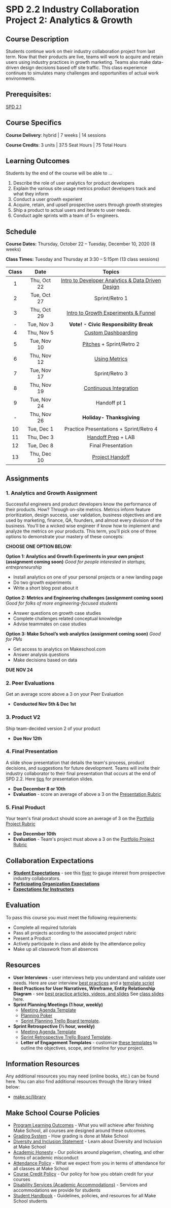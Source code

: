 # SPD 2.2 Industry Collaboration Project 2: Analytics & Growth

## Course Description

Students continue work on their industry collaboration project from last term. Now that their products are live, teams will work to acquire and retain users using industry practices in growth marketing. Teams also make data-driven design decisions based off site traffic. This class experience continues to simulates many challenges and opportunities of actual work environments.

## Prerequisites:

[SPD 2.1](https://github.com/Make-School-Courses/SPD-2.1-Industry-Collaboration-Project)

## Course Specifics

**Course Delivery**: hybrid | 7 weeks | 14 sessions

**Course Credits**: 3 units | 37.5 Seat Hours | 75 Total Hours

## Learning Outcomes

Students by the end of the course will be able to ...
1. Describe the role of user analytics for product developers
1. Explain the various site usage metrics product developers track and what they inform
1. Conduct a user growth experient
1. Acquire, retain, and upsell prospective users through growth strategies
1. Ship a product to actual users and iterate to user needs.
1. Conduct agile sprints with a team of 5+ engineers.

## Schedule

**Course Dates:** Thursday, October 22 – Tuesday, December 10, 2020 (8 weeks)

**Class Times:** Tuesday and Thursday at 3:30 – 5:15pm (13 class sessions)

| Class |          Date          |                 Topics                  |
|:-----:|:----------------------:|:---------------------------------------:|
|  1 |   Thu, Oct 22             | [Intro to Developer Analytics & Data Driven Design] |
|  2 |   Tue, Oct 27             | Sprint/Retro 1 |
|  3 |   Thu, Oct 29             | [Intro to Growth Experiments & Funnel](https://docs.google.com/presentation/d/1JHNEOUTT7KgR4zLYsKOOwiJQ5Yga69HCNMawwIokJks/edit#slide=id.g654d59ae48_0_9) |
|  - |   Tue, Nov 3             | **Vote! - Civic Responsibility Break** |
|  4 |   Thu, Nov 5             | [Custom Dashboarding](https://docs.google.com/presentation/d/1pL1L97A99Te_AM6NfbXqtwKXmoH5EQzcEy98vQwj12Q/edit) |
|  5 |   Tue, Nov 10              |  [Pitches](https://docs.google.com/presentation/d/1bth-nBtPN4ZvytZHS57pcExEWrmfFNGyD8p-xII7gn0/edit#slide=id.g4cf79cf4e3_0_202) + Sprint/Retro 2|
|  6 |   Thu, Nov 12              | [Using Metrics](https://docs.google.com/presentation/d/1cfklRuBVZO4mRanvngIhgG3zBddVzPBQU7Fspn_SuBo/edit#slide=id.g65c8c408a1_0_7) |
|  7 |   Tue, Nov 17             | Sprint/Retro 3 |
|  8 |   Thu, Nov 19             | [Continuous Integration](https://docs.google.com/presentation/d/18DNt9UXHaPUufQogj-mThiKpvhkJzXprnPmQtaptUp8/edit#slide=id.p) |
|  9 |   Tue, Nov 24             | Handoff pt 1 |
| - |   Thu, Nov 26             | **Holiday- Thanksgiving** |
| 10 |   Tue, Dec 1             | Practice Presentations + Sprint/Retro 4 |
| 11 |   Thu, Dec 3             | [Handoff Prep](https://docs.google.com/presentation/d/1BtYFGDe7k7e50e2EHf5K3noqyaA7UH7EI5KaW8GTWXc/edit#slide=id.g4cf79cf4e3_0_214) + LAB  |
| 12 |   Tue, Dec 8              | Final Presentation  |
| 13 |   Thu, Dec 10              | [Project Handoff](https://docs.google.com/presentation/d/1RAy26zRnxZ3aETBS-6K30O6rZWkt2T3iIrQJp3TuU9c/edit#slide=id.g4cf79cf4e3_0_202)|


[Intro to Developer Analytics & Data Driven Design]:Lessons/01-Analytics.md
[Intro to Growth Experiments & Funnel]: (https://docs.google.com/presentation/d/1JHNEOUTT7KgR4zLYsKOOwiJQ5Yga69HCNMawwIokJks/edit?usp=sharing)
[Pitches]:(https://docs.google.com/presentation/d/1bth-nBtPN4ZvytZHS57pcExEWrmfFNGyD8p-xII7gn0/edit?usp=sharing)
[Metrics pt 2]:(https://docs.google.com/presentation/d/1cfklRuBVZO4mRanvngIhgG3zBddVzPBQU7Fspn_SuBo/edit?usp=sharing)
[Handoff Prep]:(https://docs.google.com/presentation/d/1BtYFGDe7k7e50e2EHf5K3noqyaA7UH7EI5KaW8GTWXc/edit?usp=sharing)


## Assignments

### **1. Analytics and Growth Assignment**
Successful engineers and product developers know the performance of their products. How? Through on-site metrics. Metrics inform feature prioritization, design success, user validation, business objectives and are used by marketing, finance, QA, founders, and almost every division of the business. You’ll be a wicked wise engineer if know how to implement and analyze the metrics on your products. This term, you’ll pick one of three options to demonstrate your mastery of these concepts:

**CHOOSE ONE OPTION BELOW:**

**Option 1: Analytics and Growth Experiments in your own project (assignment coming soon)**
*Good for people interested in startups, entrepreneurship*
- Install analytics on one of your personal projects or a new landing page
- Do two growth experiments
- Write a short blog post about it

**Option 2: Metrics and Engineering challenges (assignment coming soon)**
*Good for folks of more engineering-focused students*
- Answer questions on growth case studies
- Complete challenges related conceptual knowledge
- Advise teammates on case studies

**Option 3: Make School’s web analytics (assignment coming soon)**
*Good for PMs*
- Get access to analytics on Makeschool.com
- Answer analysis questions
- Make decisions based on data

**DUE NOV 24**

### **2. Peer Evaluations** 
Get an average score above a 3 on your Peer Evaluation
 - **Conducted Nov 5th & Dec 1st**

### **3. Product V2** 
Ship team-decided version 2 of your product
 - **Due Nov 12th**

### **4. Final Presentation** 
A slide show presentation that details the team's process, product decisions, and suggestions for future development. Teams will invite their industry collaborator to their final presentation that occurs at the end of SPD 2.2. Here [tips](https://docs.google.com/presentation/d/14ZPXQngoyMs_pmAQHNQZhZjOI63KjTbkwOfcq0CG_tA/edit#slide=id.g46c3cc2153_0_0) for presentation slides.
 - **Due December 8 or 10th**
 - **Evaluation** - score an average of above a 3 on the [Presentation Rubric](https://docs.google.com/document/d/1WTLcZNyvRGYDz5L8Kr8a0ILbFAyr92u85paoqGFjxPg/edit)

### **5. Final Product**
Your team's final product should score an average of 3 on the [Portfolio Project Rubric](http://make.sc/portfolio-project-rubric)
 - **Due December 10th**
 - **Evaluation** - Team's project must above a 3 on the [Portfolio Project Rubric](http://make.sc/portfolio-project-rubric)


## Collaboration Expectations

- **[Student Expectations](https://docs.google.com/document/d/1c7eNv4HB_C_8LF7S9xgxrFl0FvoJ3eQ7C336xUjEIFs/edit#heading=h.yri3le8rfq5y)** - see this [flyer](https://docs.google.com/document/d/1VJX5-UYzjTA42pAw1rP4VXVYnMnGOj7BGd2A4ufGeKY/edit) to gauge interest from prospective industry collaborators.
- **[Participating Organization Expectations](https://docs.google.com/document/d/1c7eNv4HB_C_8LF7S9xgxrFl0FvoJ3eQ7C336xUjEIFs/edit#heading=h.mg9scq4lebzc)**
- **[Expectations for Instructors](https://docs.google.com/document/d/1c7eNv4HB_C_8LF7S9xgxrFl0FvoJ3eQ7C336xUjEIFs/edit#heading=h.8ve0deyw0r2j)**

## Evaluation

To pass this course you must meet the following requirements:

- Complete all required tutorials
- Pass all projects according to the associated project rubric
- Present a Product
- Actively participate in class and abide by the attendance policy
- Make up all classwork from all absences


## Resources

- **User Interviews** - user interviews help you understand and validate user needs. Here are user interview [best practices](https://docs.google.com/presentation/d/1xtUGbErF315eKkvVAstTnWzoXLmpygtf6YGTEMYwg_A/edit#slide=id.p) and a [template script](https://docs.google.com/document/d/1uRRKejC3Ullk5vdw9P1SHmE56CGkekH2dIaoBV9ISeM/edit)
- **Best Practices for User Narratives, Wireframe, Entity Relationship Diagram** - see [best practice articles, videos, and slides](https://docs.google.com/document/d/1uCxdv8N0TltGNS1YLOS8SkD0uLcir0Wg2I9pxS_PL_w/edit#) See [class slides](https://docs.google.com/presentation/d/1ALBDn3bIycimyvnB6fEOAMadDOCA4wmoOO9Z-lpBRsM/edit#slide=id.g3e71f5355a_0_26) here.
- **Sprint Planning Meetings (1 hour, weekly)**
    - [Meeting Agenda Template](https://docs.google.com/document/d/1n6IDYJ9jW2lWaTu5uf7qXEd3ihgQIByxsr-4RHjldBI/edit#heading=h.xffidahcubfs)
    - [Planning Poker](https://en.wikipedia.org/wiki/Planning_poker)
    - [Sprint Planning Trello Board template](https://trello.com/b/ftyBKJb3/eng-sprint-board-template).
- **Sprint Retrospective (½ hour, weekly)**
    - [Meeting Agenda Template](https://docs.google.com/document/d/1n6IDYJ9jW2lWaTu5uf7qXEd3ihgQIByxsr-4RHjldBI/edit#heading=h.10t6cnudbcpw)
    - [Sprint Retrospective Trello Board Template](https://trello.com/b/8tEv8Uaj/eng-retro-board-template).
    - **Letter of Engagement Templates** - customize [these templates](https://drive.google.com/drive/u/0/folders/1orfy2fxAccRzS1u8AF91bGAgugjT1F3c) to outline the objectives, scope, and timeline for your project.

## Information Resources

Any additional resources you may need (online books, etc.) can be found here. You can also find additional resources through the library linked below:

- [make.sc/library](http://make.sc/library)

## Make School Course Policies

- [Program Learning Outcomes](https://make.sc/program-learning-outcomes) - What you will achieve after finishing Make School, all courses are designed around these outcomes.
- [Grading System](https://make.sc/grading-system) - How grading is done at Make School
- [Diversity and Inclusion Statement](https://make.sc/diversity-and-inclusion-statement) - Learn about Diversity and Inclusion at Make School
- [Academic Honesty](https://make.sc/academic-honesty-policy) - Our policies around plagerism, cheating, and other forms of academic misconduct
- [Attendance Policy](https://make.sc/attendance-policy) - What we expect from you in terms of attendance for all classes at Make School
- [Course Credit Policy](https://make.sc/course-credit-policy) - Our policy for how you obtain credit for your courses
- [Disability Services (Academic Accommodations)](https://make.sc/disability-services) - Services and accommodations we provide for students
- [Student Handbook](https://make.sc/student-handbook) - Guidelines, policies, and resources for all Make School students
